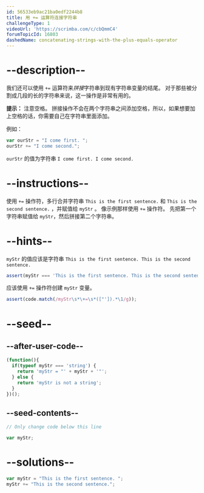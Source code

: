 ```yaml
---
id: 56533eb9ac21ba0edf2244b8
title: 用 += 运算符连接字符串
challengeType: 1
videoUrl: 'https://scrimba.com/c/cbQmmC4'
forumTopicId: 16803
dashedName: concatenating-strings-with-the-plus-equals-operator
---
```


# --description--

我们还可以使用 `+=` 运算符来<dfn>拼接</dfn>字符串到现有字符串变量的结尾。 对于那些被分割成几段的长的字符串来说，这一操作是非常有用的。

**提示：** 注意空格。 拼接操作不会在两个字符串之间添加空格，所以，如果想要加上空格的话，你需要自己在字符串里面添加。

例如：

```js
var ourStr = "I come first. ";
ourStr += "I come second.";
```

`ourStr` 的值为字符串 `I come first. I come second.`

# --instructions--

使用 `+=` 操作符，多行合并字符串 `This is the first sentence.` 和 `This is the second sentence.` ，并赋值给 `myStr` 。 像示例那样使用 `+=` 操作符。 先把第一个字符串赋值给 `myStr`，然后拼接第二个字符串。

# --hints--

`myStr` 的值应该是字符串 `This is the first sentence. This is the second sentence.`

```js
assert(myStr === 'This is the first sentence. This is the second sentence.');
```

应该使用 `+=` 操作符创建 `myStr` 变量。

```js
assert(code.match(/myStr\s*\+=\s*(["']).*\1/g));
```

# --seed--

## --after-user-code--

```js
(function(){
  if(typeof myStr === 'string') {
    return 'myStr = "' + myStr + '"';
  } else {
    return 'myStr is not a string';
  }
})();
```

## --seed-contents--

```js
// Only change code below this line

var myStr;
```

# --solutions--

```js
var myStr = "This is the first sentence. ";
myStr += "This is the second sentence.";
```
